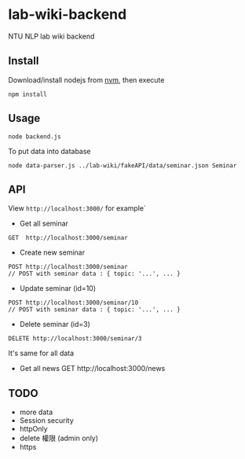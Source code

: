 # lab-wiki-backend
NTU NLP lab wiki backend

## Install
Download/install nodejs from [nvm](https://nodejs.org/en/download/package-manager/#nvm), then execute
    
    npm install

## Usage

    node backend.js

To put data into database

    node data-parser.js ../lab-wiki/fakeAPI/data/seminar.json Seminar



## API

View `http://localhost:3000/` for example`

- Get all seminar
```
GET  http://localhost:3000/seminar
```
- Create new seminar
```
POST http://localhost:3000/seminar
// POST with seminar data : { topic: '...', ... }
```
- Update seminar (id=10)
```
POST http://localhost:3000/seminar/10
// POST with seminar data : { topic: '...', ... }
```
- Delete seminar (id=3)
```
DELETE http://localhost:3000/seminar/3
```

It's same for all data

- Get all news
    GET  http://localhost:3000/news


## TODO
- more data
- Session security
- httpOnly
- delete 權限 (admin only)
- https

